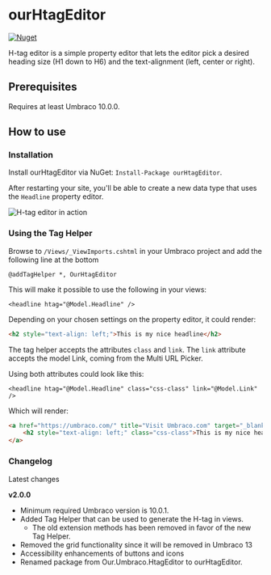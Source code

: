 # ourHtagEditor
[![Nuget](https://img.shields.io/nuget/v/ourHtagEditor)](https://www.nuget.org/packages/ourHtagEditor/)

H-tag editor is a simple property editor that lets the editor pick a desired heading size (H1 down to H6) and the text-alignment (left, center or right).

## Prerequisites
Requires at least Umbraco 10.0.0.

## How to use
### Installation

Install ourHtagEditor via NuGet: `Install-Package ourHtagEditor`.

After restarting your site, you'll be able to create a new data type that uses the `Headline` property editor.

![H-tag editor in action](https://raw.githubusercontent.com/mastrup/ourHtagEditor/main/assets/img/screenshot.jpg)

### Using the Tag Helper
Browse to `/Views/_ViewImports.cshtml` in your Umbraco project and add the following line at the bottom
```cshtml
@addTagHelper *, OurHtagEditor
```
This will make it possible to use the following in your views:
```cshtml
<headline htag="@Model.Headline" />
```
Depending on your chosen settings on the property editor, it could render:
```html
<h2 style="text-align: left;">This is my nice headline</h2>
```

The tag helper accepts the attributes `class` and `link`.
The `link` attribute accepts the model Link, coming from the Multi URL Picker.

Using both attributes could look like this:
```cshtml
<headline htag="@Model.Headline" class="css-class" link="@Model.Link" />
```
Which will render:
```html
<a href="https://umbraco.com/" title="Visit Umbraco.com" target="_blank" rel="noopener">
    <h2 style="text-align: left;" class="css-class">This is my nice headline</h2>
</a>
```

### Changelog
Latest changes

**v2.0.0**
- Minimum required Umbraco version is 10.0.1.
- Added Tag Helper that can be used to generate the H-tag in views.
    - The old extension methods has been removed in favor of the new Tag Helper.
- Removed the grid functionality since it will be removed in Umbraco 13
- Accessibility enhancements of buttons and icons
- Renamed package from Our.Umbraco.HtagEditor to ourHtagEditor.
